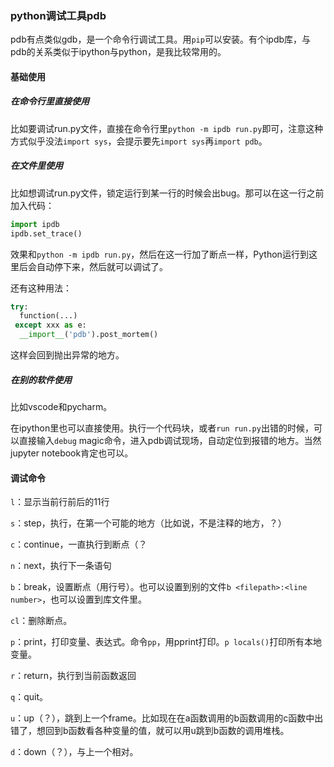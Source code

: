 ### python调试工具pdb

pdb有点类似gdb，是一个命令行调试工具。用`pip`可以安装。有个ipdb库，与pdb的关系类似于ipython与python，是我比较常用的。

#### 基础使用

##### 在命令行里直接使用

比如要调试run.py文件，直接在命令行里`python -m ipdb run.py`即可，注意这种方式似乎没法`import sys`，会提示要先`import sys`再`import pdb`。

##### 在文件里使用

比如想调试run.py文件，锁定运行到某一行的时候会出bug。那可以在这一行之前加入代码：

```python
import ipdb
ipdb.set_trace()
```

效果和`python -m ipdb run.py`，然后在这一行加了断点一样，Python运行到这里后会自动停下来，然后就可以调试了。

还有这种用法：

```python
try:
  function(...)
 except xxx as e:
  __import__('pdb').post_mortem()
```

这样会回到抛出异常的地方。

##### 在别的软件使用

比如vscode和pycharm。

在ipython里也可以直接使用。执行一个代码块，或者`run run.py`出错的时候，可以直接输入`debug` magic命令，进入pdb调试现场，自动定位到报错的地方。当然jupyter notebook肯定也可以。



#### 调试命令

`l`：显示当前行前后的11行

`s`：step，执行，在第一个可能的地方（比如说，不是注释的地方，？）

`c`：continue，一直执行到断点（？

`n`：next，执行下一条语句

`b`：break，设置断点（用行号）。也可以设置到别的文件`b <filepath>:<line number>`，也可以设置到库文件里。

`cl`：删除断点。

`p`：print，打印变量、表达式。命令`pp`，用pprint打印。`p locals()`打印所有本地变量。

`r`：return，执行到当前函数返回

`q`：quit。

`u`：up（？），跳到上一个frame。比如现在在a函数调用的b函数调用的c函数中出错了，想回到b函数看各种变量的值，就可以用u跳到b函数的调用堆栈。

`d`：down（？），与上一个相对。









